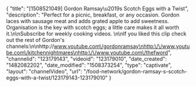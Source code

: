{
    "title": "[1508521049] Gordon Ramsay\u2019s Scotch Eggs with a Twist",
    "description": "Perfect for a picnic, breakfast, or any occasion. Gordon laces with sausage meat and adds grated apple to add sweetness. Organisation is the key with scotch eggs; a little care makes it all worth it.\n\nSubscribe for weekly cooking videos. \n\nIf you liked this clip check out the rest of Gordon's channels:\n\nhttp:\/\/www.youtube.com\/gordonramsay\nhttp:\/\/www.youtube.com\/kitchennightmares\nhttp:\/\/www.youtube.com\/thefword",
    "channelid": "123179143",
    "videoid": "123179010",
    "date_created": "1482082202",
    "date_modified": "1508373254",
    "type": "captivate",
    "layout": "channelVideo",
    "url": "\/food-network\/gordon-ramsay-s-scotch-eggs-with-a-twist\/123179143-123179010"
}
